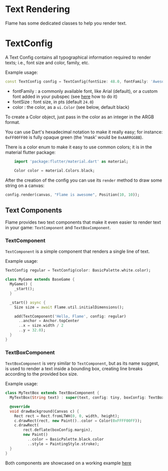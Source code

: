 # Text Rendering

Flame has some dedicated classes to help you render text.

# TextConfig

A Text Config contains all typographical information required to render texts; i.e., font size and color, family, etc.

Example usage:

```dart
const TextConfig config = TextConfig(fontSize: 48.0, fontFamily: 'Awesome Font', anchor: Anchor.rightBottom);
```

* fontFamily : a commonly available font, like Arial (default), or a custom font added in your pubspec (see [here](https://flutter.io/custom-fonts/) how to do it)
* fontSize : font size, in pts (default `24.0`)
* color : the color, as a `ui.Color` (see below, default black)

To create a Color object, just pass in the color as an integer in the ARGB format.

You can use Dart's hexadecimal notation to make it really easy; for instance: `0xFF00FF00` is fully opaque green (the 'mask' would be `0xAARRGGBB`).

There is a color enum to make it easy to use common colors; it is in the material flutter package:

```dart
    import 'package:flutter/material.dart' as material;

    Color color = material.Colors.black;
```

After the creation of the config you can use its `render` method to draw some string on a canvas:

```dart
config.render(canvas, "Flame is awesome", Position(10, 10));

```

## Text Components

Flame provides two text components that make it even easier to render text in your game: `TextComponent` and `TextBoxComponent`.

### TextComponent

`TextComponent` is a simple component that renders a single line of text.

Example usage:

```dart
TextConfig regular = TextConfig(color: BasicPalette.white.color);

class MyGame extends BaseGame {
  MyGame() {
    _start();
  }

  _start() async {
    Size size = await Flame.util.initialDimensions();

    add(TextComponent('Hello, Flame', config: regular)
      ..anchor = Anchor.topCenter
      ..x = size.width / 2
      ..y = 32.0);
  }
}
```

### TextBoxComponent

`TextBoxComponent` is very similar to `TextComponent`, but as its name suggest, is used to render a text inside a bounding box, creating line breaks according to the provided box size.

Example usage:

```dart
class MyTextBox extends TextBoxComponent {
  MyTextBox(String text) : super(text, config: tiny, boxConfig: TextBoxConfig(timePerChar: 0.05));

  @override
  void drawBackground(Canvas c) {
    Rect rect = Rect.fromLTWH(0, 0, width, height);
    c.drawRect(rect, new Paint()..color = Color(0xFFFF00FF));
    c.drawRect(
        rect.deflate(boxConfig.margin),
        new Paint()
          ..color = BasicPalette.black.color
          ..style = PaintingStyle.stroke);
  }
}
```

Both components are showcased on a working example [here](https://github.com/luanpotter/flame/tree/master/doc/examples/text)
